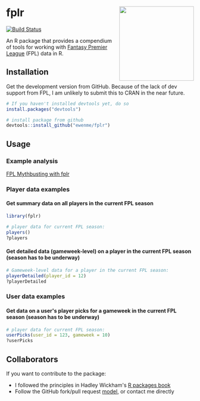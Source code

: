 
fplr <img src="fplHex.png" align="right" height="200" />
========================================================

[![Build Status](https://travis-ci.org/ewenme/fplR.png)](https://travis-ci.org/ewenme/fplR)

An R package that provides a compendium of tools for working with [Fantasy Premier League](https://fantasy.premierleague.com) (FPL) data in R.

Installation
------------

Get the development version from GitHub. Because of the lack of dev support from FPL, I am unlikely to submit this to CRAN in the near future.

``` r
# If you haven't installed devtools yet, do so
install.packages("devtools")

# install package from github
devtools::install_github("ewenme/fplr")
```

Usage
-----

### Example analysis

[FPL Mythbusting with fplr](http://ewenme.rbind.io/blog/2017-06-25-fpl_mythbusting/)

### Player data examples

#### Get summary data on all players in the current FPL season

``` r
library(fplr)

# player data for current FPL season:
players()
?players
```

#### Get detailed data (gameweek-level) on a player in the current FPL season (season has to be underway)

``` r
# Gameweek-level data for a player in the current FPL season:
playerDetailed(player_id = 12)
?playerDetailed
```

### User data examples

#### Get data on a user's player picks for a gameweek in the current FPL season (season has to be underway)

``` r
# player data for current FPL season:
userPicks(user_id = 123, gameweek = 10)
?userPicks
```

Collaborators
-------------

If you want to contribute to the package:

-   I followed the principles in Hadley Wickham's [R packages book](http://r-pkgs.had.co.nz/)
-   Follow the GitHub fork/pull request [model](https://guides.github.com/introduction/flow/), or contact me directly
